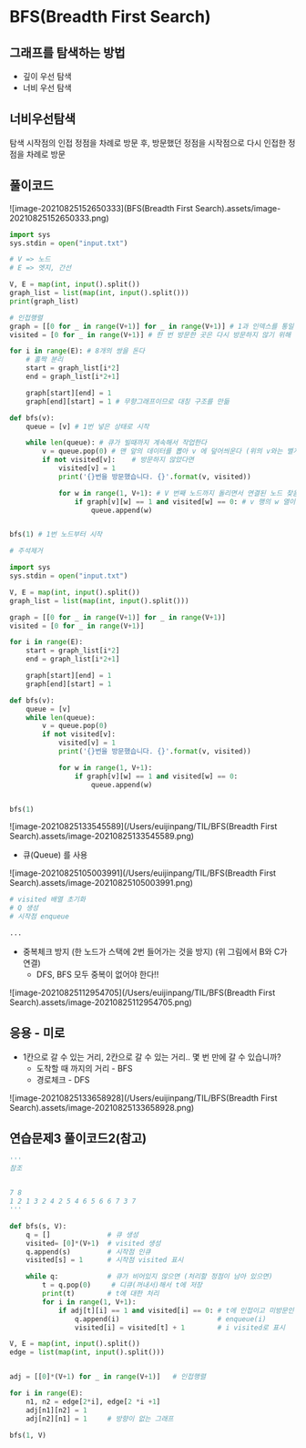 # BFS(Breadth First Search)

## 그래프를 탐색하는 방법

- 깊이 우선 탐색
- 너비 우선 탐색



## 너비우선탐색

탐색 시작점의 인접 정점을 차례로 방문 후, 방문했던 정점을 시작점으로 다시 인접한 정점을 차례로 방문



## 풀이코드

![image-20210825152650333](BFS(Breadth First Search).assets/image-20210825152650333.png)

```python
import sys
sys.stdin = open("input.txt")

# V => 노드
# E => 엣지, 간선

V, E = map(int, input().split())
graph_list = list(map(int, input().split()))
print(graph_list)

# 인접행렬
graph = [[0 for _ in range(V+1)] for _ in range(V+1)] # 1과 인덱스를 통일
visited = [0 for _ in range(V+1)] # 한 번 방문한 곳은 다시 방문하지 않기 위해

for i in range(E): # 8개의 쌍을 돈다
    # 홀짝 분리
    start = graph_list[i*2]
    end = graph_list[i*2+1]

    graph[start][end] = 1
    graph[end][start] = 1 # 무향그래프이므로 대칭 구조를 만듦

def bfs(v):
    queue = [v] # 1번 넣은 상태로 시작

    while len(queue): # 큐가 빌때까지 계속해서 작업한다
        v = queue.pop(0) # 맨 앞의 데이터를 뽑아 v 에 덮어씌운다 (위의 v와는 별개)
        if not visited[v]:    # 방문하지 않았다면
            visited[v] = 1
            print('{}번을 방문했습니다. {}'.format(v, visited))

            for w in range(1, V+1): # V 번째 노드까지 돌리면서 연결된 노드 찾음
                if graph[v][w] == 1 and visited[w] == 0: # v 행의 w 열이 1이면
                    queue.append(w)


bfs(1) # 1번 노드부터 시작
```

```python
# 주석제거

import sys
sys.stdin = open("input.txt")

V, E = map(int, input().split())
graph_list = list(map(int, input().split()))

graph = [[0 for _ in range(V+1)] for _ in range(V+1)] 
visited = [0 for _ in range(V+1)]

for i in range(E):
    start = graph_list[i*2]
    end = graph_list[i*2+1]

    graph[start][end] = 1
    graph[end][start] = 1 

def bfs(v):
    queue = [v]
    while len(queue): 
        v = queue.pop(0) 
        if not visited[v]:   
            visited[v] = 1
            print('{}번을 방문했습니다. {}'.format(v, visited))

            for w in range(1, V+1): 
                if graph[v][w] == 1 and visited[w] == 0: 
                    queue.append(w)


bfs(1)
```



![image-20210825133545589](/Users/euijinpang/TIL/BFS(Breadth First Search).assets/image-20210825133545589.png)

- 큐(Queue) 를 사용

![image-20210825105003991](/Users/euijinpang/TIL/BFS(Breadth First Search).assets/image-20210825105003991.png)

```python
# visited 배열 초기화
# Q 생성
# 시작점 enqueue

...
```

- 중복체크 방지 (한 노드가 스택에 2번 들어가는 것을 방지) (위 그림에서 B와 C가 연결)
  - DFS, BFS 모두 중복이 없어야 한다!!

![image-20210825112954705](/Users/euijinpang/TIL/BFS(Breadth First Search).assets/image-20210825112954705.png)



## 응용 - 미로

- 1칸으로 갈 수 있는 거리, 2칸으로 갈 수 있는 거리.. 몇 번 만에 갈 수 있습니까?
  - 도착할 때 까지의 거리 - BFS
  - 경로체크 - DFS

![image-20210825133658928](/Users/euijinpang/TIL/BFS(Breadth First Search).assets/image-20210825133658928.png)



## 연습문제3 풀이코드2(참고)

```python
'''
참조


7 8
1 2 1 3 2 4 2 5 4 6 5 6 6 7 3 7
'''

def bfs(s, V):
    q = []              # 큐 생성
    visited= [0]*(V+1)  # visited 생성
    q.append(s)         # 시작점 인큐
    visited[s] = 1      # 시작점 visited 표시

    while q:            # 큐가 비어있지 않으면 (처리할 정점이 남아 있으면)
        t = q.pop(0)     # 디큐(꺼내서)해서 t에 저장
        print(t)        # t에 대한 처리
        for i in range(1, V+1):
            if adj[t][i] == 1 and visited[i] == 0: # t에 인접이고 미방문인 모든 i에 대해
                q.append(i)                        # enqueue(i)
                visited[i] = visited[t] + 1        # i visited로 표시

V, E = map(int, input().split())
edge = list(map(int, input().split()))


adj = [[0]*(V+1) for _ in range(V+1)]   # 인접행렬

for i in range(E):
    n1, n2 = edge[2*i], edge[2 *i +1]
    adj[n1][n2] = 1
    adj[n2][n1] = 1     # 방향이 없는 그래프
    
bfs(1, V)
```

